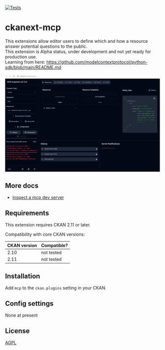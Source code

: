 [![Tests](https://github.com/unckan/ckanext-mcp/workflows/Tests/badge.svg?branch=main)](https://github.com/unckan/ckanext-mcp/actions)

# ckanext-mcp

This extensions allow editor users to define which and how a resource answer potential
questions to the public.  
This extension is Alpha status, under development and not yet ready for production use.  
Learning from here: https://github.com/modelcontextprotocol/python-sdk/blob/main/README.md  

![mcp dev server running](/extras/docs/images/mcp-dev-server.png)

## More docs

 - [Inspect a mcp dev server](/extras/docs/mcp-dev.md)

## Requirements

This extension requires CKAN 2.11 or later.  

Compatibility with core CKAN versions:

| CKAN version    | Compatible?   |
| --------------- | ------------- |
| 2.10            | not tested    |
| 2.11            | not tested    |


## Installation

Add `mcp` to the `ckan.plugins` setting in your CKAN.  

## Config settings

None at present

## License

[AGPL](https://www.gnu.org/licenses/agpl-3.0.en.html)
